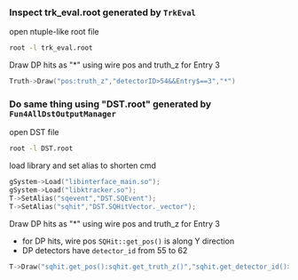 ### Inspect trk_eval.root generated by `TrkEval`

open ntuple-like root file
```bash
root -l trk_eval.root
```

Draw DP hits as "*" using wire pos and truth_z for Entry 3
```C++
Truth->Draw("pos:truth_z","detectorID>54&&Entry$==3","*")
```

### Do same thing using "DST.root" generated by `Fun4AllDstOutputManager`


open DST file
```bash
root -l DST.root
```

load library and set alias to shorten cmd
```C++
gSystem->Load("libinterface_main.so");
gSystem->Load("libktracker.so");
T->SetAlias("sqevent","DST.SQEvent");
T->SetAlias("sqhit","DST.SQHitVector._vector");
```

Draw DP hits as "*" using wire pos and truth_z for Entry 3
 - for DP hits, wire pos `SQHit::get_pos()` is along Y direction
 - DP detectors have `detector_id` from 55 to 62
```C++
T->Draw("sqhit.get_pos():sqhit.get_truth_z()","sqhit.get_detector_id()>54&&Entry$==3","*");
```

